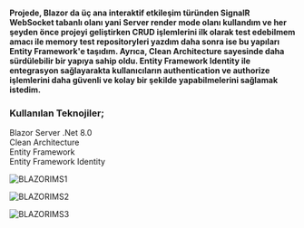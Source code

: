 <h4>Projede, Blazor da üç ana interaktif etkileşim türünden SignalR WebSocket tabanlı olanı yani Server render mode olanı kullandım ve her şeyden önce projeyi geliştirken CRUD işlemlerini ilk olarak test edebilmem amacı ile memory test repositoryleri yazdım daha sonra ise bu yapıları Entity Framework'e taşıdım. Ayrıca, Clean Architecture sayesinde daha sürdülebilir bir yapıya sahip oldu. Entity Framework Identity ile entegrasyon sağlayarakta kullanıcıların authentication ve authorize işlemlerini daha güvenli ve kolay bir şekilde yapabilmelerini sağlamak istedim.</h4>

<h3>Kullanılan Teknojiler;</h3>
Blazor Server .Net 8.0</br>
Clean Architecture</br>
Entity Framework</br>
Entity Framework Identity
</br>

![BLAZORIMS1](https://github.com/user-attachments/assets/a7bc06ce-919e-4a5e-bf90-f4452b2b3d50)

![BLAZORIMS2](https://github.com/user-attachments/assets/f18e8114-edfc-4b61-af46-f51a019d0800)

![BLAZORIMS3](https://github.com/user-attachments/assets/c14ff36a-ecb3-47e5-b1d4-c05ebd9c9cd0)



